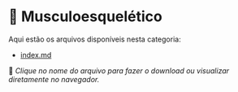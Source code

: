 # 📂 Musculoesquelético

Aqui estão os arquivos disponíveis nesta categoria:

- [index.md](index.md)

📌 *Clique no nome do arquivo para fazer o download ou visualizar diretamente no navegador.*
